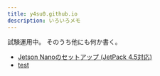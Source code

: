 ```yaml
---
title: y4su0.github.io
description: いろいろメモ
---
```


試験運用中。
そのうち他にも何か書く。

- [Jetson Nanoのセットアップ (JetPack 4.5対応)](jetson_nano_jp45.html)
- [test](test.html)
